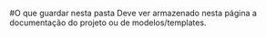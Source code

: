 #O que guardar nesta pasta
Deve ver armazenado nesta página a documentação do projeto ou de modelos/templates.